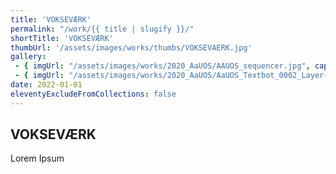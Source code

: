 ```yaml
---
title: 'VOKSEVÆRK'
permalink: "/work/{{ title | slugify }}/"
shortTitle: 'VOKSEVÆRK'
thumbUrl: '/assets/images/works/thumbs/VOKSEVAERK.jpg'
gallery:
 - { imgUrl: "/assets/images/works/2020_AaUOS/AAUOS_sequencer.jpg", caption: "" }
 - { imgUrl: "/assets/images/works/2020_AaUOS/AaUOS_Textbot_0002_Layer-20.jpg", caption: "" }
date: 2022-01-01
eleventyExcludeFromCollections: false
---
```



<div class="Grid Grid--gutters Grid--full large-Grid--fit">
  <div class="Grid-cell">
    <div class='headerGroup'>
      <h2>VOKSEVÆRK</h2>
      <p>Lorem Ipsum</p>
    </div>
  </div>
</div>